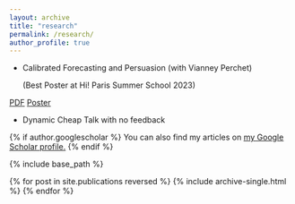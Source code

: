 ```yaml
---
layout: archive
title: "research"
permalink: /research/
author_profile: true
---
```



- Calibrated Forecasting and Persuasion (with Vianney Perchet)

  (Best Poster  at  Hi! Paris Summer School 2023)

<div class="button-container"> 
  <a href="https://atulya-jain.github.io/files/calibration.pdf" download class="button">PDF</a>
  <a href="https://atulya-jain.github.io/files/poster-calibration.pdf" download class="button">Poster</a>
</div>
<!--

    **Abstract**: How should an expert send forecasts to maximize her payoff given she has to pass the calibration test? We consider a dynamic game where an expert sends probability forecasts to a decision-maker. The decision-maker, based on  past outcomes, verifies the claims of the expert using the calibration test.  We find the optimal forecasting strategy by reducing the dynamic  game in terms of a static persuasion problem for the class of stationary ergodic processes.   We compare what an informed and uninformed expert can attain and thus characterize the value of expertise. We also compare the calibration test and regret minimization as heuristics for decision-making. We show that an expert can always guarantee the calibration benchmark and in some instances, she can guarantee strictly more.
-->







- Are Bayesian persuasion outcomes efficient? (with Itai Arieli, Yakov Babichenko and Rann Smorodinsky)
<!--
    **Abstract**:  Information transmission between players with asymmetric information can improve outcomes and lead to  efficiency. We consider the model of Bayesian persuasion: a sender commits to a signaling policy to persuade an uninformed receiver. We analyze the Pareto efficiency of the equilibrium outcome and provide a necessary condition for it.  Using a natural class of games, we show that  efficiency   is non-trivial and  difficult to attain.
-->

- Dynamic Cheap Talk with no feedback

<!--
    **Abstract**: We study a dynamic sender-receiver game, where the sequence of states follows an irreducible Markov chain. The sender provides valuable information but gets no feedback on the receiver’s actions. Under certain assumptions, we characterize the set of uniform equilibrium payoffs in terms of a static cheap talk game, where the marginal distribution of messages is fixed. We show that the sender benefits from the dynamic interaction, even without feedback. We provide sufficient conditions to bridge the gap of commitment and thus secure the Bayesian persuasion value.
-->


{% if author.googlescholar %}
  You can also find my articles on <u><a href="{{author.googlescholar}}">my Google Scholar profile</a>.</u>
{% endif %}

{% include base_path %}

{% for post in site.publications reversed %}
  {% include archive-single.html %}
{% endfor %}
